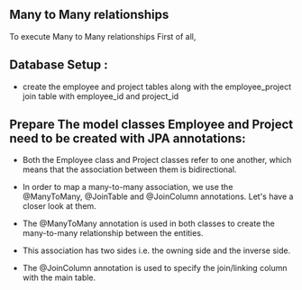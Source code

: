## Many to Many relationships 

To execute Many to Many relationships First of all,
## Database Setup :
- create the employee and project tables along with the employee_project join table with employee_id and project_id

## Prepare The model classes Employee and Project need to be created with JPA annotations:
- Both the Employee class and Project classes refer to one another, which means that the association between them is bidirectional.

- In order to map a many-to-many association, we use the @ManyToMany, @JoinTable and @JoinColumn annotations. Let's have a closer look at them.

- The @ManyToMany annotation is used in both classes to create the many-to-many relationship between the entities.

- This association has two sides i.e. the owning side and the inverse side. 

- The @JoinColumn annotation is used to specify the join/linking column with the main table.
